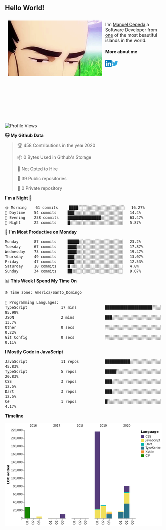 <h2> Hello World!</h2>

<div style="display:inline-block">
  <img alt="Ah, I see you're a man of culture as well" align="left" width="60%" style="margin: 10px" src="https://raw.githubusercontent.com/mecm1993/mecm1993/master/assets/background.gif">

  I'm [Manuel Cepeda](https://manuelcepeda.dev) a Software Developer from [one](https://en.wikipedia.org/wiki/Dominican_Republic) of the most beautiful islands in the world.

  #### More about me

  <a href="https://www.linkedin.com/in/manuel-cepeda-0336a999/">
    <img align="left" alt="Manuel Cepeda | LinkedIn" width="21px" src="https://raw.githubusercontent.com/mecm1993/mecm1993/master/assets/linkedin.svg" />
  </a>
  <a href="https://twitter.com/mecm1993">
    <img align="left" alt="Manuel Cepeda | Twitter" width="21px" src="https://raw.githubusercontent.com/mecm1993/mecm1993/master/assets/twitter.svg" />
  </a>
  <br />
  <br />
  <br />
  <br />
  <br />
  <br />
  <br />
  <br />
  <br />
  <br />
  <br />
</div>

<!--START_SECTION:waka-->
![Profile Views](http://img.shields.io/badge/Profile%20Views-19-blue)

**🐱 My Github Data** 

> 🏆 458 Contributions in the year 2020
 > 
> 📦 0 Bytes Used in Github's Storage 
 > 
> 🚫 Not Opted to Hire
 > 
> 📜 39 Public repositories
 > 
> 🔑 0 Private repository 
 > 
**I'm a Night 🦉** 

```text
🌞 Morning    61 commits     ████░░░░░░░░░░░░░░░░░░░░░   16.27% 
🌆 Daytime    54 commits     ███░░░░░░░░░░░░░░░░░░░░░░   14.4% 
🌃 Evening    238 commits    ███████████████░░░░░░░░░░   63.47% 
🌙 Night      22 commits     █░░░░░░░░░░░░░░░░░░░░░░░░   5.87%

```
📅 **I'm Most Productive on Monday** 

```text
Monday       87 commits     █████░░░░░░░░░░░░░░░░░░░░   23.2% 
Tuesday      67 commits     ████░░░░░░░░░░░░░░░░░░░░░   17.87% 
Wednesday    73 commits     ████░░░░░░░░░░░░░░░░░░░░░   19.47% 
Thursday     49 commits     ███░░░░░░░░░░░░░░░░░░░░░░   13.07% 
Friday       47 commits     ███░░░░░░░░░░░░░░░░░░░░░░   12.53% 
Saturday     18 commits     █░░░░░░░░░░░░░░░░░░░░░░░░   4.8% 
Sunday       34 commits     ██░░░░░░░░░░░░░░░░░░░░░░░   9.07%

```


📊 **This Week I Spend My Time On** 

```text
⌚︎ Time zone: America/Santo_Domingo

💬 Programming Languages: 
TypeScript               17 mins             █████████████████████░░░░   85.98% 
JSON                     2 mins              ███░░░░░░░░░░░░░░░░░░░░░░   13.7% 
Other                    0 secs              ░░░░░░░░░░░░░░░░░░░░░░░░░   0.22% 
Git Config               0 secs              ░░░░░░░░░░░░░░░░░░░░░░░░░   0.11%

```

**I Mostly Code in JavaScript** 

```text
JavaScript               11 repos            ███████████░░░░░░░░░░░░░░   45.83% 
TypeScript               5 repos             █████░░░░░░░░░░░░░░░░░░░░   20.83% 
CSS                      3 repos             ███░░░░░░░░░░░░░░░░░░░░░░   12.5% 
Dart                     3 repos             ███░░░░░░░░░░░░░░░░░░░░░░   12.5% 
C#                       1 repos             █░░░░░░░░░░░░░░░░░░░░░░░░   4.17%

```


**Timeline**

![Chart not found](https://github.com/mecm1993/mecm1993/blob/master/charts/bar_graph.png) 


<!--END_SECTION:waka-->